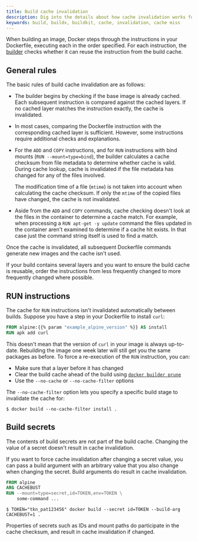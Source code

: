```yaml
---
title: Build cache invalidation
description: Dig into the details about how cache invalidation works for Docker's build cache
keywords: build, buildx, buildkit, cache, invalidation, cache miss
---
```


When building an image, Docker steps through the instructions in your
Dockerfile, executing each in the order specified. For each instruction, the
[builder](/manuals/build/builders/_index.md) checks whether it can reuse the
instruction from the build cache.

## General rules

The basic rules of build cache invalidation are as follows:

- The builder begins by checking if the base image is already cached. Each
  subsequent instruction is compared against the cached layers. If no cached
  layer matches the instruction exactly, the cache is invalidated.

- In most cases, comparing the Dockerfile instruction with the corresponding
  cached layer is sufficient. However, some instructions require additional
  checks and explanations.

- For the `ADD` and `COPY` instructions, and for `RUN` instructions with bind
  mounts (`RUN --mount=type=bind`), the builder calculates a cache checksum
  from file metadata to determine whether cache is valid. During cache lookup,
  cache is invalidated if the file metadata has changed for any of the files
  involved.

  The modification time of a file (`mtime`) is not taken into account when
  calculating the cache checksum. If only the `mtime` of the copied files have
  changed, the cache is not invalidated.

- Aside from the `ADD` and `COPY` commands, cache checking doesn't look at the
  files in the container to determine a cache match. For example, when processing
  a `RUN apt-get -y update` command the files updated in the container
  aren't examined to determine if a cache hit exists. In that case just
  the command string itself is used to find a match.

Once the cache is invalidated, all subsequent Dockerfile commands generate new
images and the cache isn't used.

If your build contains several layers and you want to ensure the build cache is
reusable, order the instructions from less frequently changed to more
frequently changed where possible.

## RUN instructions

The cache for `RUN` instructions isn't invalidated automatically between builds.
Suppose you have a step in your Dockerfile to install `curl`:

```dockerfile
FROM alpine:{{% param "example_alpine_version" %}} AS install
RUN apk add curl
```

This doesn't mean that the version of `curl` in your image is always up-to-date.
Rebuilding the image one week later will still get you the same packages as before.
To force a re-execution of the `RUN` instruction, you can:

- Make sure that a layer before it has changed
- Clear the build cache ahead of the build using
  [`docker builder prune`](/reference/cli/docker/builder/prune.md)
- Use the `--no-cache` or `--no-cache-filter` options

The `--no-cache-filter` option lets you specify a specific build stage to
invalidate the cache for:

```console
$ docker build --no-cache-filter install .
```

## Build secrets

The contents of build secrets are not part of the build cache.
Changing the value of a secret doesn't result in cache invalidation.

If you want to force cache invalidation after changing a secret value,
you can pass a build argument with an arbitrary value that you also change when changing the secret.
Build arguments do result in cache invalidation.

```dockerfile
FROM alpine
ARG CACHEBUST
RUN --mount=type=secret,id=TOKEN,env=TOKEN \
    some-command ...
```

```console
$ TOKEN="tkn_pat123456" docker build --secret id=TOKEN --build-arg CACHEBUST=1 .
```

Properties of secrets such as IDs and mount paths do participate in the cache
checksum, and result in cache invalidation if changed.
